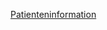 [Patienteninformation](https://github.com/JuliaFleckenstein/vaginale_Laserbehandlung/blob/main/docs/pdfs/Patienteninformation.pdf)


